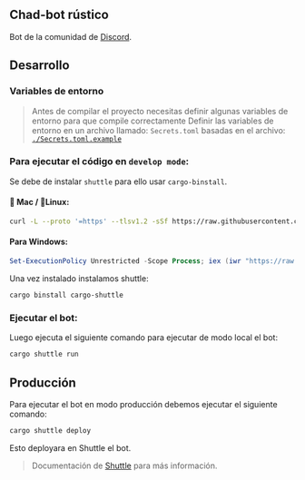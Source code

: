 ## Chad-bot rústico
Bot de la comunidad de [Discord](https://discord.gg/FSKeeDhMNN).

## Desarrollo

### Variables de entorno
> Antes de compilar el proyecto necesitas definir algunas variables de entorno para que compile correctamente
> Definir las variables de entorno en un archivo llamado: `Secrets.toml` basadas en el archivo: [`./Secrets.toml.example`](./Secrets.toml.example)

### Para ejecutar el código en `develop mode`:

Se debe de instalar `shuttle` para ello usar `cargo-binstall`.

#### 🍎 Mac / 🐧Linux:
```bash
curl -L --proto '=https' --tlsv1.2 -sSf https://raw.githubusercontent.com/cargo-bins/cargo-binstall/main/install-from-binstall-release.sh | bash
```

####  Para Windows:

```powershell
Set-ExecutionPolicy Unrestricted -Scope Process; iex (iwr "https://raw.githubusercontent.com/cargo-bins/cargo-binstall/main/install-from-binstall-release.ps1").Content
```

Una vez instalado instalamos shuttle:

```
cargo binstall cargo-shuttle
```


### Ejecutar el bot:

Luego ejecuta el siguiente comando para ejecutar de modo local el bot:
```bash
cargo shuttle run
```

## Producción

Para ejecutar el bot en modo producción debemos ejecutar el siguiente comando:

```bash
cargo shuttle deploy
```

Esto deployara en Shuttle el bot.

> Documentación de [Shuttle](https://docs.shuttle.rs/getting-started/installation) para más información.